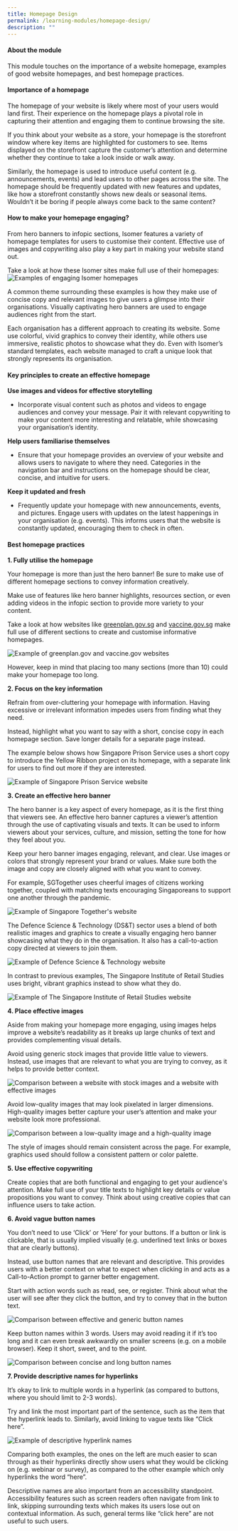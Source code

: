 ```yaml
---
title: Homepage Design
permalink: /learning-modules/homepage-design/
description: ""
---
```


#### About the module

This module touches on the importance of a website homepage, examples of good website homepages, and best homepage practices.

#### Importance of a homepage #### 
The homepage of your website is likely where most of your users would land first. Their experience on the homepage plays a pivotal role in capturing their attention and engaging them to continue browsing the site. 

If you think about your website as a store, your homepage is the storefront window where key items are highlighted for customers to see. Items displayed on the storefront capture the customer’s attention and determine whether they continue to take a look inside or walk away. 

Similarly, the homepage is used to introduce useful content (e.g. announcements, events) and lead users to other pages across the site. The homepage should be frequently updated with new features and updates, like how a storefront constantly shows new deals or seasonal items. Wouldn’t it be boring if people always come back to the same content?

#### How to make your homepage engaging? #### 
From hero banners to infopic sections, Isomer features a variety of homepage templates for users to customise their content. Effective use of images and copywriting also play a key part in making your website stand out. 

Take a look at how these Isomer sites make full use of their homepages:
![Examples of engaging Isomer homepages](/images/Homepage%20Design%201.png)

A common theme surrounding these examples is how they make use of concise copy and relevant images to give users a glimpse into their organisations. Visually captivating hero banners are used to engage audiences right from the start. 

Each organisation has a different approach to creating its website. Some use colorful, vivid graphics to convey their identity, while others use immersive, realistic photos to showcase what they do. Even with Isomer’s standard templates, each website managed to craft a unique look that strongly represents its organisation.

#### Key principles to create an effective homepage #### 

**Use images and videos for effective storytelling**
- Incorporate visual content such as photos and videos to engage audiences and convey your message. Pair it with relevant copywriting to make your content more interesting and relatable, while showcasing your organisation’s identity.

**Help users familiarise themselves**
- Ensure that your homepage provides an overview of your website and allows users to navigate to where they need. Categories in the navigation bar and instructions on the homepage should be clear, concise, and intuitive for users.

**Keep it updated and fresh**
- Frequently update your homepage with new announcements, events, and pictures. Engage users with updates on the latest happenings in your organisation (e.g. events). This informs users that the website is constantly updated, encouraging them to check in often.

#### Best homepage practices #### 

**1. Fully utilise the homepage**

Your homepage is more than just the hero banner! Be sure to make use of different homepage sections to convey information creatively.

Make use of features like hero banner highlights, resources section, or even adding videos in the infopic section to provide more variety to your content. 

Take a look at how websites like [greenplan.gov.sg](https://www.greenplan.gov.sg/) and [vaccine.gov.sg](https://www.vaccine.gov.sg/) make full use of different sections to create and customise informative homepages.

![Example of greenplan.gov and vaccine.gov websites](/images/Homepage%20Design%208.png)

However, keep in mind that placing too many sections (more than 10) could make your homepage too long.


**2. Focus on the key information**

Refrain from over-cluttering your homepage with information. Having excessive or irrelevant information impedes users from finding what they need.

Instead, highlight what you want to say with a short, concise copy in each homepage section. Save longer details for a separate page instead.

The example below shows how Singapore Prison Service uses a short copy to introduce the Yellow Ribbon project on its homepage, with a separate link for users to find out more if they are interested.

![Example of Singapore Prison Service website](/images/Homepage%20Design%202.png)


**3. Create an effective hero banner**

The hero banner is a key aspect of every homepage, as it is the first thing that viewers see. An effective hero banner captures a viewer’s attention through the use of captivating visuals and texts. It can be used to inform viewers about your services, culture, and mission, setting the tone for how they feel about you.

Keep your hero banner images engaging, relevant, and clear. Use images or colors that strongly represent your brand or values. Make sure both the image and copy are closely aligned with what you want to convey.

For example, SGTogether uses cheerful images of citizens working together, coupled with matching texts encouraging Singaporeans to support one another through the pandemic.

![Example of Singapore Together's website](/images/Homepage%20Design%203.png)

The Defence Science & Technology (DS&T) sector uses a blend of both realistic images and graphics to create a visually engaging hero banner showcasing what they do in the organisation. It also has a call-to-action copy directed at viewers to join them.

![Example of Defence Science & Technology website](/images/Homepage%20Design%204.png)

In contrast to previous examples, The Singapore Institute of Retail Studies uses bright, vibrant graphics instead to show what they do.

![Example of The Singapore Institute of Retail Studies website](/images/Homepage%20Design%205.png)

**4. Place effective images**

Aside from making your homepage more engaging, using images helps improve a website’s readability as it breaks up large chunks of text and provides complementing visual details. 

Avoid using generic stock images that provide little value to viewers. Instead, use images that are relevant to what you are trying to convey, as it helps to provide better context.

![Comparison between a website with stock images and a website with effective images](/images/Homepage%20Design%206.png)

Avoid low-quality images that may look pixelated in larger dimensions. High-quality images better capture your user’s attention and make your website look more professional.

![Comparison between a low-quality image and a high-quality image](/images/Homepage%20Design%207.png)

The style of images should remain consistent across the page. For example, graphics used should follow a consistent pattern or color palette.

**5. Use effective copywriting**

Create copies that are both functional and engaging to get your audience's attention. Make full use of your title texts to highlight key details or value propositions you want to convey. Think about using creative copies that can influence users to take action.

**6. Avoid vague button names**

You don’t need to use ‘Click’ or ‘Here’ for your buttons. If a button or link is clickable, that is usually implied visually (e.g. underlined text links or boxes that are clearly buttons). 

Instead, use button names that are relevant and descriptive. This provides users with a better context on what to expect when clicking in and acts as a Call-to-Action prompt to garner better engagement.

Start with action words such as read, see, or register. Think about what the user will see after they click the button, and try to convey that in the button text.

![Comparison between effective and generic button names](/images/Homepage%20Design%209.png)

Keep button names within 3 words. Users may avoid reading it if it’s too long and it can even break awkwardly on smaller screens (e.g. on a mobile browser). Keep it short, sweet, and to the point.

![Comparison between concise and long button names](/images/Homepage%20Design%2010.png)

**7. Provide descriptive names for hyperlinks**

It’s okay to link to multiple words in a hyperlink (as compared to buttons, where you should limit to 2-3 words). 

Try and link the most important part of the sentence, such as the item that the hyperlink leads to. Similarly, avoid linking to vague texts like “Click here”.

![Example of descriptive hyperlink names](/images/Homepage%20Design%2011.png)

Comparing both examples, the ones on the left are much easier to scan through as their hyperlinks directly show users what they would be clicking on (e.g. webinar or survey), as compared to the other example which only hyperlinks the word “here”. 

Descriptive names are also important from an accessibility standpoint. Accessibility features such as screen readers often navigate from link to link, skipping surrounding texts which makes its users lose out on contextual information. As such, general terms like “click here” are not useful to such users.